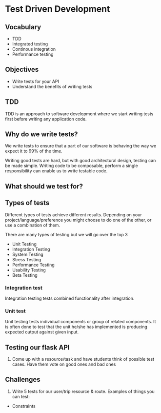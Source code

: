 # Test Driven Development

## Vocabulary

- TDD
- Integrated testing
- Continous integration
- Performance testing

## Objectives

- Write tests for your API
- Understand the benefits of writing tests


## TDD

TDD is an approach to software development where we start writing tests first before writing any application code.

## Why do we write tests?

We write tests to ensure that a part of our software is behaving the way we expect it to 99% of the time.

Writing good tests are hard, but with good architectural design, testing can be made simple.
Writing code to be composable, perform a single responsibility can enable us to write testable code.

## What should we test for?


## Types of tests
Different types of tests achieve different results. Depending on your project/language/preference you might choose to do one of the other, or use a combination of them.

There are many types of testing but we will go over the top 3
- Unit Testing
- Integration Testing
- System Testing
- Stress Testing
- Performance Testing
- Usability Testing
- Beta Testing

### Integration test

Integration testing tests combined functionality after integration.


### Unit test

Unit testing tests individual components or group of related components. It is often done to test that the unit he/she has implemented is producing expected output against given input.


## Testing our flask API

1. Come up with a resource/task and have students think of possible test cases. Have them vote on good ones and bad ones


## Challenges
1. Write 5 tests for our user/trip resource & route. 
Examples of things you can test:
- Constraints
